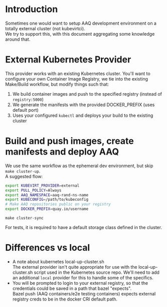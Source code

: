 # Introduction
Sometimes one would want to setup AAQ development environment on a totally external cluster (not kubevirtci).  
We try to support this, with this document aggregating some knowledge around that.

# External Kubernetes Provider

This provider works with an existing Kubernetes cluster.  You'll want to configure your own
Container Image Registry, we tie into the existing Make/Build workflow, but modify things
such that:
1. We build container images and push to the specified registry (instead of `registry:5000`)
2. We generate the manifests with the provided DOCKER_PREFIX (uses default port)
3. Uses your configured `kubectl` and deploys your build to the existing cluster

# Build and push images, create manifests and deploy AAQ

We use the same workflow as the ephemeral dev environment, but skip `make cluster-up`.  
A suggested flow:

```bash
export KUBEVIRT_PROVIDER=external
export PULL_POLICY=Always
export AAQ_NAMESPACE=aaq-rand-ns-name
export KUBECONFIG=/path/to/kubeconfig
# Make AAQ repositories public on your registry
export DOCKER_PREFIX=quay.io/username
```

`make cluster-sync`

For tests, it is required to have a default storage class defined in the cluster.

# Differences vs local
- A note about kubernetes local-up-cluster.sh  
  The external provider isn't quite appropriate for use with the local-up-cluster.sh script used
  in the Kubernetes source repo.  We'll need to add an additional `local` provider for this to
  handle some of the specifics.
- You will be prompted to login to your external registry,
  so that the credentials could be saved in a path that bazel "expects".  
  Bazel push (AAQ containers/e2e testing containers) expects external registry creds to be in the docker CRI default path.
